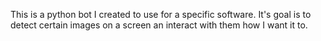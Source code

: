 This is a python bot I created to use for a specific software. It's goal is to detect certain images on a screen an interact with them how I want it to.
